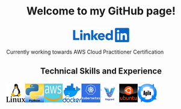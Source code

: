
# <p align="center">**Welcome to my GitHub page!**</p>


[<p align="center">
    <img src="./Images/linkedIn-logo.jpg" width="150">](https://www.linkedin.com/in/lee-hall-833b8419b/)
</p>

Currently working towards AWS Cloud Practitioner Certification 


## <p align="center">**Technical Skills and Experience**</p>


<img src="./Images/linuxlogo1.jpg" width="50" height="50"/><img src="./Images/python-logo.jpg" width="50" height="50"/><img src="./Images/AWS-logo1.jpg" width="50" height="50"/><img src="./Images/Docker-logo.jpg" width="50" height="50"/><img src="./Images/kubernetes-logo.jpg" width="50" height="50"/><img src="./Images/vagrant-logo.jpg" width="50" height="50"/><img src="./Images/ubuntu-logo.jpg" width="50" height="50"/><img src="./Images/agile-logo.jpg" width="50" height="50"/> 










<!--
**LeeHall-DevOps/LeeHall-DevOps** is a ✨ _special_ ✨ repository because its `README.md` (this file) appears on your GitHub profile.

Here are some ideas to get you started:

- 🔭 I’m currently working on ...
- 🌱 I’m currently learning ...
- 👯 I’m looking to collaborate on ...
- 🤔 I’m looking for help with ...
- 💬 Ask me about ...

- 😄 Pronouns: ...
- ⚡ Fun fact: ...
-->
